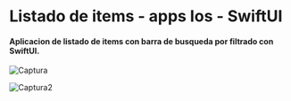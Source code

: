# Listado de items - apps Ios - SwiftUI

#### Aplicacion de listado de items con barra de busqueda por filtrado con SwiftUI.

>

![Captura](https://i.ibb.co/cvhfYnF/Captura-de-Pantalla-2021-11-15-a-la-s-19-28-23.png)




![Captura2](https://i.ibb.co/Ln3Nf2v/Captura-de-Pantalla-2021-11-15-a-la-s-19-28-48.png)

